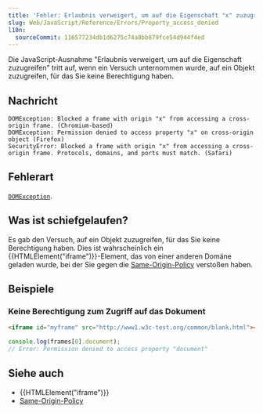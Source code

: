 ```yaml
---
title: 'Fehler: Erlaubnis verweigert, um auf die Eigenschaft "x" zuzugreifen'
slug: Web/JavaScript/Reference/Errors/Property_access_denied
l10n:
  sourceCommit: 116577234db1d6275c74a8bb879fce54d944f4ed
---
```


Die JavaScript-Ausnahme "Erlaubnis verweigert, um auf die Eigenschaft zuzugreifen" tritt auf, wenn ein Versuch unternommen wurde, auf ein Objekt zuzugreifen, für das Sie keine Berechtigung haben.

## Nachricht

```plain
DOMException: Blocked a frame with origin "x" from accessing a cross-origin frame. (Chromium-based)
DOMException: Permission denied to access property "x" on cross-origin object (Firefox)
SecurityError: Blocked a frame with origin "x" from accessing a cross-origin frame. Protocols, domains, and ports must match. (Safari)
```

## Fehlerart

[`DOMException`](/de/docs/Web/API/DOMException).

## Was ist schiefgelaufen?

Es gab den Versuch, auf ein Objekt zuzugreifen, für das Sie keine Berechtigung haben. Dies ist wahrscheinlich ein {{HTMLElement("iframe")}}-Element, das von einer anderen Domäne geladen wurde, bei der Sie gegen die [Same-Origin-Policy](/de/docs/Web/Security/Same-origin_policy) verstoßen haben.

## Beispiele

### Keine Berechtigung zum Zugriff auf das Dokument

```html
<iframe id="myframe" src="http://www1.w3c-test.org/common/blank.html"></iframe>
```

```js
console.log(frames[0].document);
// Error: Permission denied to access property "document"
```

## Siehe auch

- {{HTMLElement("iframe")}}
- [Same-Origin-Policy](/de/docs/Web/Security/Same-origin_policy)
